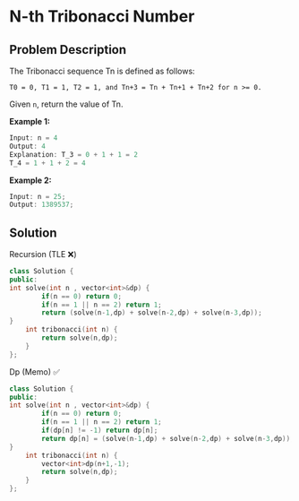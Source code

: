 # N-th Tribonacci Number

## Problem Description

The Tribonacci sequence Tn is defined as follows:

`T0 = 0, T1 = 1, T2 = 1, and Tn+3 = Tn + Tn+1 + Tn+2 for n >= 0.`

Given `n`, return the value of Tn.

**Example 1:**

```js
Input: n = 4
Output: 4
Explanation: T_3 = 0 + 1 + 1 = 2
T_4 = 1 + 1 + 2 = 4
```

**Example 2:**

```js
Input: n = 25;
Output: 1389537;
```

## Solution

Recursion (TLE ❌)

```cpp
class Solution {
public:
int solve(int n , vector<int>&dp) {
        if(n == 0) return 0;
        if(n == 1 || n == 2) return 1;
        return (solve(n-1,dp) + solve(n-2,dp) + solve(n-3,dp));
}
	int tribonacci(int n) {
        return solve(n,dp);
	}
};
```

Dp (Memo) ✅

```cpp
class Solution {
public:
int solve(int n , vector<int>&dp) {
        if(n == 0) return 0;
        if(n == 1 || n == 2) return 1;
        if(dp[n] != -1) return dp[n];
        return dp[n] = (solve(n-1,dp) + solve(n-2,dp) + solve(n-3,dp));
}
	int tribonacci(int n) {
        vector<int>dp(n+1,-1);
        return solve(n,dp);
	}
};
```
